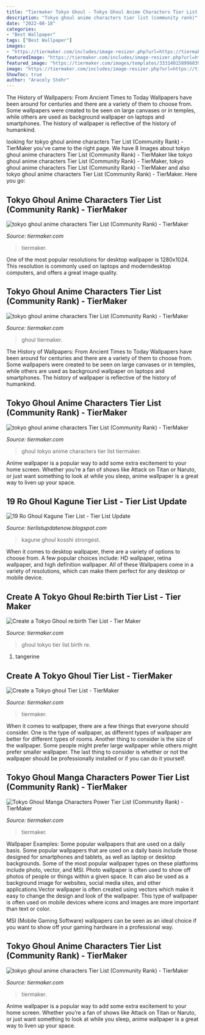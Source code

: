 ```yaml
---
title: "Tiermaker Tokyo Ghoul - Tokyo Ghoul Anime Characters Tier List (community Rank)"
description: "Tokyo ghoul anime characters tier list (community rank)"
date: "2022-08-18"
categories:
- "Best Wallpaper"
tags: ["Best Wallpaper"]
images:
- "https://tiermaker.com/includes/image-resizer.php?url=https://tiermaker.com//images/tier-lists-2019/tokyo-ghoul-anime-characters-85515-1588975729.png&amp;w=300&amp;h=300"
featuredImage: "https://tiermaker.com/includes/image-resizer.php?url=https://tiermaker.com//images/tier-lists-2021/1174087/tokyo-ghoul-anime-characters-85515-1628512674.png&amp;w=300&amp;h=300"
featured_image: "https://tiermaker.com/images/templates/3331401589960396.png"
image: "https://tiermaker.com/includes/image-resizer.php?url=https://tiermaker.com//images/tier-lists-2021/1174087/tokyo-ghoul-anime-characters-85515-1628512674.png&amp;w=300&amp;h=300"
ShowToc: true
author: "Aracely Stehr"
---
```



The History of Wallpapers: From Ancient Times to Today
Wallpapers have been around for centuries and there are a variety of them to choose from. Some wallpapers were created to be seen on large canvases or in temples, while others are used as background wallpaper on laptops and smartphones. The history of wallpaper is reflective of the history of humankind.

	

		
looking for tokyo ghoul anime characters Tier List (Community Rank) - TierMaker you've came to the right page. We have 8 Images about tokyo ghoul anime characters Tier List (Community Rank) - TierMaker like tokyo ghoul anime characters Tier List (Community Rank) - TierMaker, tokyo ghoul anime characters Tier List (Community Rank) - TierMaker and also tokyo ghoul anime characters Tier List (Community Rank) - TierMaker. Here you go:
		
    
## Tokyo Ghoul Anime Characters Tier List (Community Rank) - TierMaker

<img loading=lazy src="https://tiermaker.com/includes/image-resizer.php?url=https://tiermaker.com//images/tier-lists-2021/849015/tokyo-ghoul-anime-characters-85515-1628971516.png&amp;w=300&amp;h=300" onerror="this.onerror=null;this.src='https://tse3.mm.bing.net/th?id=OIP.TfsCR_imAjnXu9zzjhCk_wAAAA&amp;pid=15.1';" alt="tokyo ghoul anime characters Tier List (Community Rank) - TierMaker">

_Source: tiermaker.com_

>tiermaker. 

	

One of the most popular resolutions for desktop wallpaper is 1280x1024. This resolution is commonly used on laptops and moderndesktop computers, and offers a great image quality.

    
## Tokyo Ghoul Anime Characters Tier List (Community Rank) - TierMaker

<img loading=lazy src="https://tiermaker.com/includes/image-resizer.php?url=https://tiermaker.com//images/tier-lists-2021/1170309/tokyo-ghoul-anime-characters-85515-1628352510.png&amp;w=300&amp;h=300" onerror="this.onerror=null;this.src='https://tse1.mm.bing.net/th?id=OIP.bVzz72etZDdTq1S3joTjqQAAAA&amp;pid=15.1';" alt="tokyo ghoul anime characters Tier List (Community Rank) - TierMaker">

_Source: tiermaker.com_

>ghoul tiermaker. 

	

The History of Wallpapers: From Ancient Times to Today
Wallpapers have been around for centuries and there are a variety of them to choose from. Some wallpapers were created to be seen on large canvases or in temples, while others are used as background wallpaper on laptops and smartphones. The history of wallpaper is reflective of the history of humankind.

    
## Tokyo Ghoul Anime Characters Tier List (Community Rank) - TierMaker

<img loading=lazy src="https://tiermaker.com/includes/image-resizer.php?url=https://tiermaker.com//images/tier-lists-2019/tokyo-ghoul-anime-characters-85515-1588975729.png&amp;w=300&amp;h=300" onerror="this.onerror=null;this.src='https://tse4.mm.bing.net/th?id=OIP.NAODC12ICDvVauC245rkXAAAAA&amp;pid=15.1';" alt="tokyo ghoul anime characters Tier List (Community Rank) - TierMaker">

_Source: tiermaker.com_

>ghoul tokyo anime characters tier list tiermaker. 

	

Anime wallpaper is a popular way to add some extra excitement to your home screen. Whether you’re a fan of shows like Attack on Titan or Naruto, or just want something to look at while you sleep, anime wallpaper is a great way to liven up your space.

    
## 19 Ro Ghoul Kagune Tier List - Tier List Update

<img loading=lazy src="https://pm1.narvii.com/6033/df72eba539da2ed9d60675d322dcdecfd5191e7b_hq.jpg" onerror="this.onerror=null;this.src='https://tse4.mm.bing.net/th?id=OIP.DVRv47WA5_NFaX6yCDRh5wHaKf&amp;pid=15.1';" alt="19 Ro Ghoul Kagune Tier List - Tier List Update">

_Source: tierlistupdatenow.blogspot.com_

>kagune ghoul kosshi strongest. 

	

When it comes to desktop wallpaper, there are a variety of options to choose from. A few popular choices include: HD wallpaper, retina wallpaper, and high definition wallpaper. All of these Wallpapers come in a variety of resolutions, which can make them perfect for any desktop or mobile device. 

    
## Create A Tokyo Ghoul Re:birth Tier List - Tier Maker

<img loading=lazy src="https://tiermaker.com/images/tier-lists/1551753155.png" onerror="this.onerror=null;this.src='https://tse3.mm.bing.net/th?id=OIP.zQ5B_nu3z1N-_h-9xXmFsgHaGL&amp;pid=15.1';" alt="Create a Tokyo Ghoul re:birth Tier List - Tier Maker">

_Source: tiermaker.com_

>ghoul tokyo tier list birth re. 

	

1. tangerine 

    
## Create A Tokyo Ghoul Tier List - TierMaker

<img loading=lazy src="https://tiermaker.com/images/templates/3331401589960396.png" onerror="this.onerror=null;this.src='https://tse2.mm.bing.net/th?id=OIP.zjK1Ob4cA71Han8_mcD_8AHaF3&amp;pid=15.1';" alt="Create a Tokyo ghoul Tier List - TierMaker">

_Source: tiermaker.com_

>tiermaker. 

	

When it comes to wallpaper, there are a few things that everyone should consider. One is the type of wallpaper, as different types of wallpaper are better for different types of rooms. Another thing to consider is the size of the wallpaper. Some people might prefer large wallpaper while others might prefer smaller wallpaper. The last thing to consider is whether or not the wallpaper should be professionally installed or if you can do it yourself.

    
## Tokyo Ghoul Manga Characters Power Tier List (Community Rank) - TierMaker

<img loading=lazy src="https://tiermaker.com/includes/image-resizer.php?url=https://tiermaker.com//images/tier-lists-2019/tokyo-ghoul-manga-characters-power-tier-list--2019-1607370756.png&amp;w=300&amp;h=300" onerror="this.onerror=null;this.src='https://tse2.mm.bing.net/th?id=OIP.5C6tbCzP0HziHZz20fiB3QAAAA&amp;pid=15.1';" alt="Tokyo Ghoul Manga Characters Power Tier List (Community Rank) - TierMaker">

_Source: tiermaker.com_

>tiermaker. 

	

Wallpaper Examples: Some popular wallpapers that are used on a daily basis.
Some popular wallpapers that are used on a daily basis include those designed for smartphones and tablets, as well as laptop or desktop backgrounds. Some of the most popular wallpaper types on these platforms include photo, vector, and MSI. 
Photo wallpaper is often used to show off photos of people or things within a given space. It can also be used as a background image for websites, social media sites, and other applications.Vector wallpaper is often created using vectors which make it easy to change the design and look of the wallpaper. This type of wallpaper is often used on mobile devices where icons and images are more important than text or color. 

MSI (Mobile Gaming Software) wallpapers can be seen as an ideal choice if you want to show off your gaming hardware in a professional way.

    
## Tokyo Ghoul Anime Characters Tier List (Community Rank) - TierMaker

<img loading=lazy src="https://tiermaker.com/includes/image-resizer.php?url=https://tiermaker.com//images/tier-lists-2021/1174087/tokyo-ghoul-anime-characters-85515-1628512674.png&amp;w=300&amp;h=300" onerror="this.onerror=null;this.src='https://tse4.mm.bing.net/th?id=OIP.SQB_3rcEVVJa27ADupy0oAAAAA&amp;pid=15.1';" alt="tokyo ghoul anime characters Tier List (Community Rank) - TierMaker">

_Source: tiermaker.com_

>tiermaker. 

	

Anime wallpaper is a popular way to add some extra excitement to your home screen. Whether you’re a fan of shows like Attack on Titan or Naruto, or just want something to look at while you sleep, anime wallpaper is a great way to liven up your space.

